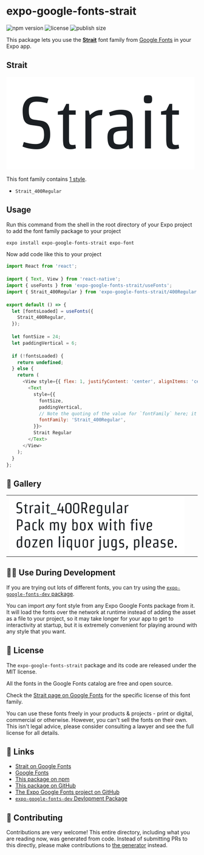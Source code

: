 # expo-google-fonts-strait

![npm version](https://flat.badgen.net/npm/v/expo-google-fonts-strait)
![license](https://flat.badgen.net/github/license/expo/google-fonts)
![publish size](https://flat.badgen.net/packagephobia/install/expo-google-fonts-strait)

This package lets you use the [**Strait**](https://fonts.google.com/specimen/Strait) font family from [Google Fonts](https://fonts.google.com/) in your Expo app.

## Strait

![Strait](./font-family.png)

This font family contains [1 style](#-gallery).

- `Strait_400Regular`

## Usage

Run this command from the shell in the root directory of your Expo project to add the font family package to your project
```sh
expo install expo-google-fonts-strait expo-font
```

Now add code like this to your project
```js
import React from 'react';

import { Text, View } from 'react-native';
import { useFonts } from 'expo-google-fonts-strait/useFonts';
import { Strait_400Regular } from 'expo-google-fonts-strait/400Regular';

export default () => {
  let [fontsLoaded] = useFonts({
    Strait_400Regular,
  });

  let fontSize = 24;
  let paddingVertical = 6;

  if (!fontsLoaded) {
    return undefined;
  } else {
    return (
      <View style={{ flex: 1, justifyContent: 'center', alignItems: 'center' }}>
        <Text
          style={{
            fontSize,
            paddingVertical,
            // Note the quoting of the value for `fontFamily` here; it expects a string!
            fontFamily: 'Strait_400Regular',
          }}>
          Strait Regular
        </Text>
      </View>
    );
  }
};

```

## 🔡 Gallery


||||
|-|-|-|
|![Strait_400Regular](.//400Regular/Strait_400Regular.ttf.png)||||


## 👩‍💻 Use During Development

If you are trying out lots of different fonts, you can try using the [`expo-google-fonts-dev` package](https://github.com/freeboub/google-fonts/tree/master/font-packages/dev#readme).

You can import *any* font style from any Expo Google Fonts package from it. It will load the fonts
over the network at runtime instead of adding the asset as a file to your project, so it may take longer
for your app to get to interactivity at startup, but it is extremely convenient
for playing around with any style that you want.

## 📖 License

The `expo-google-fonts-strait` package and its code are released under the MIT license.

All the fonts in the Google Fonts catalog are free and open source.

Check the [Strait page on Google Fonts](https://fonts.google.com/specimen/Strait) for the specific license of this font family.

You can use these fonts freely in your products & projects - print or digital, commercial or otherwise. However, you can't sell the fonts on their own. This isn't legal advice, please consider consulting a lawyer and see the full license for all details.

## 🔗 Links

- [Strait on Google Fonts](https://fonts.google.com/specimen/Strait)
- [Google Fonts](https://fonts.google.com/)
- [This package on npm](https://www.npmjs.com/package/expo-google-fonts-strait)
- [This package on GitHub](https://github.com/freeboub/google-fonts/tree/master/font-packages/strait)
- [The Expo Google Fonts project on GitHub](https://github.com/freeboub/google-fonts)
- [`expo-google-fonts-dev` Devlopment Package](https://github.com/freeboub/google-fonts/tree/master/font-packages/dev)

## 🤝 Contributing

Contributions are very welcome! This entire directory, including what you are reading now, was generated from code. Instead of submitting PRs to this directly, please make contributions to [the generator](https://github.com/freeboub/google-fonts/tree/master/packages/generator) instead.
